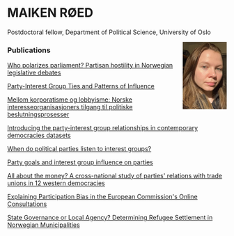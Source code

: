 # **MAIKEN RØED**

Postdoctoral fellow, Department of Political Science, University of Oslo

<img align="right" src="https://github.com/maikenro/maikenro.github.io/blob/main/images/m.jpg" width=20% height=20%>

### **Publications**
[Who polarizes parliament? Partisan hostility in Norwegian legislative debates](https://doi.org/10.1177/13540688231215003)

[Party-Interest Group Ties and Patterns of Influence](https://doi.org/10.1177/00323217231202596)

[Mellom korporatisme og lobbyisme: Norske interesseorganisasjoners tilgang til politiske beslutningsprosesser](https://doi.org/10.18261/nost.7.4-5.3)

[Introducing the party-interest group relationships in contemporary democracies datasets](https://doi.org/10.1177/13540688221075591)

[When do political parties listen to interest groups?](https://doi.org/10.1177/13540688211062832)

[Party goals and interest group influence on parties](https://doi.org/10.1080/01402382.2021.1921496)

[All about the money? A cross-national study of parties' relations with trade unions in 12 western democracies](https://doi.org/10.1177/1354068819862143)

[Explaining Participation Bias in the European Commission's Online Consultations](https://doi.org/10.1111/jcms.12754)

[State Governance or Local Agency? Determining Refugee Settlement in Norwegian Municipalities](http://urn.nb.no/URN:NBN:no-70993)

